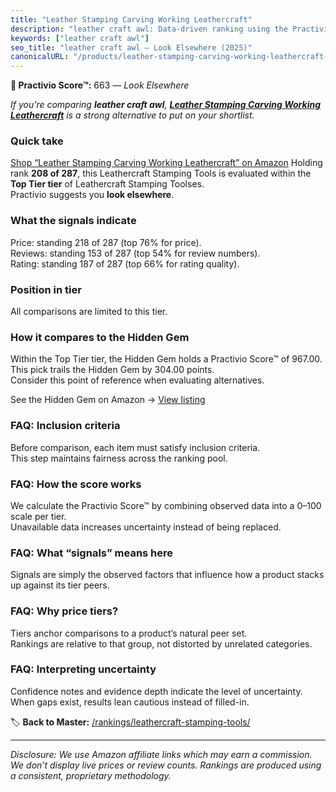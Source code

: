 ```yaml
---
title: "Leather Stamping Carving Working Leathercraft"
description: "leather craft awl: Data-driven ranking using the Practivio Score™. Positioned by quality, value, demand, findability, momentum."
keywords: ["leather craft awl"]
seo_title: "leather craft awl — Look Elsewhere (2025)"
canonicalURL: "/products/leather-stamping-carving-working-leathercraft-B086L377JY/"
---
```


**🚫 Practivio Score™:** 663 — _Look Elsewhere_


*If you're comparing **leather craft awl**, **[Leather Stamping Carving Working Leathercraft](https://www.amazon.com/dp/B086L377JY?tag=practivio-20)** is a strong alternative to put on your shortlist.*
### Quick take
[Shop “Leather Stamping Carving Working Leathercraft” on Amazon](https://www.amazon.com/dp/B086L377JY?tag=practivio-20)
Holding rank **208 of 287**, this Leathercraft Stamping Tools is evaluated within the **Top Tier tier** of Leathercraft Stamping Toolses.  
Practivio suggests you **look elsewhere**.

### What the signals indicate
Price: standing 218 of 287 (top 76% for price).  
Reviews: standing 153 of 287 (top 54% for review numbers).  
Rating: standing 187 of 287 (top 66% for rating quality).  

### Position in tier
All comparisons are limited to this tier.

### How it compares to the Hidden Gem
Within the Top Tier tier, the Hidden Gem holds a Practivio Score™ of 967.00.  
This pick trails the Hidden Gem by 304.00 points.  
Consider this point of reference when evaluating alternatives.  

See the Hidden Gem on Amazon → [View listing](https://www.amazon.com/dp/B07TP844VN?tag=practivio-20)

### FAQ: Inclusion criteria
Before comparison, each item must satisfy inclusion criteria.  
This step maintains fairness across the ranking pool.

### FAQ: How the score works
We calculate the Practivio Score™ by combining observed data into a 0–100 scale per tier.  
Unavailable data increases uncertainty instead of being replaced.

### FAQ: What “signals” means here
Signals are simply the observed factors that influence how a product stacks up against its tier peers.

### FAQ: Why price tiers?
Tiers anchor comparisons to a product’s natural peer set.  
Rankings are relative to that group, not distorted by unrelated categories.

### FAQ: Interpreting uncertainty
Confidence notes and evidence depth indicate the level of uncertainty.  
When gaps exist, results lean cautious instead of filled-in.


🏷️ **Back to Master:** [/rankings/leathercraft-stamping-tools/](/rankings/leathercraft-stamping-tools/)

---
_Disclosure: We use Amazon affiliate links which may earn a commission. We don’t display live prices or review counts. Rankings are produced using a consistent, proprietary methodology._
